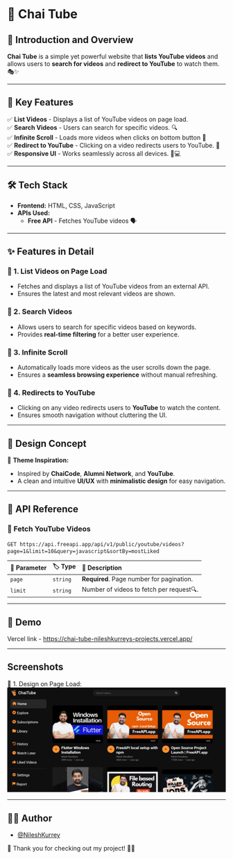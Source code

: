 # 🌟 Chai Tube  

## 📝 Introduction and Overview  

**Chai Tube** is a simple yet powerful website that **lists YouTube videos** and allows users to **search for videos** and **redirect to YouTube** to watch them. 🎭✨  

---

## 🎯 Key Features  

✅ **List Videos** - Displays a list of YouTube videos on page load.  
✅ **Search Videos** - Users can search for specific videos. 🔍  
✅ **Infinite Scroll** - Loads more videos when clicks on bottom button 🔄  
✅ **Redirect to YouTube** - Clicking on a video redirects users to YouTube. 🎥  
✅ **Responsive UI** - Works seamlessly across all devices. 📱💻  

---

## 🛠️ Tech Stack  

- **Frontend:** HTML, CSS, JavaScript  
- **APIs Used:**  
  - **Free API** - Fetches YouTube videos 🗣️  

---

## ✨ Features in Detail  

### 📜 1. List Videos on Page Load  
- Fetches and displays a list of YouTube videos from an external API.  
- Ensures the latest and most relevant videos are shown.  

### 🎨 2. Search Videos  
- Allows users to search for specific videos based on keywords.  
- Provides **real-time filtering** for a better user experience.  

### 🔄 3. Infinite Scroll  
- Automatically loads more videos as the user scrolls down the page.  
- Ensures a **seamless browsing experience** without manual refreshing.  

### 🎥 4. Redirects to YouTube  
- Clicking on any video redirects users to **YouTube** to watch the content.  
- Ensures smooth navigation without cluttering the UI.  

---

## 🎨 Design Concept  

🌿 **Theme Inspiration:**  
- Inspired by **ChaiCode**, **Alumni Network**, and **YouTube**.  
- A clean and intuitive **UI/UX** with **minimalistic design** for easy navigation.  

---

## 🔗 API Reference  

### 📜 Fetch YouTube Videos  

```http
GET https://api.freeapi.app/api/v1/public/youtube/videos?page=1&limit=10&query=javascript&sortBy=mostLiked
```

| 🔑 Parameter | 🏷️ Type    | 📖 Description                    |
| :-------- | :------- | :-------------------------------- |
| `page`      | `string` | **Required**. Page number for pagination.|
|`limit`|  `string` | Number of videos to fetch per request🔍.

---

## 🎥 Demo

Vercel link - https://chai-tube-nileshkurreys-projects.vercel.app/

---


## Screenshots
📌 1. Design on Page Load: 
![App Screenshot](./assets/Capture.PNG)

--- 

## 👨‍💻 Author

- [@NileshKurrey](https://github.com/NileshKurrey)



📢 Thank you for checking out my project! 💙✨